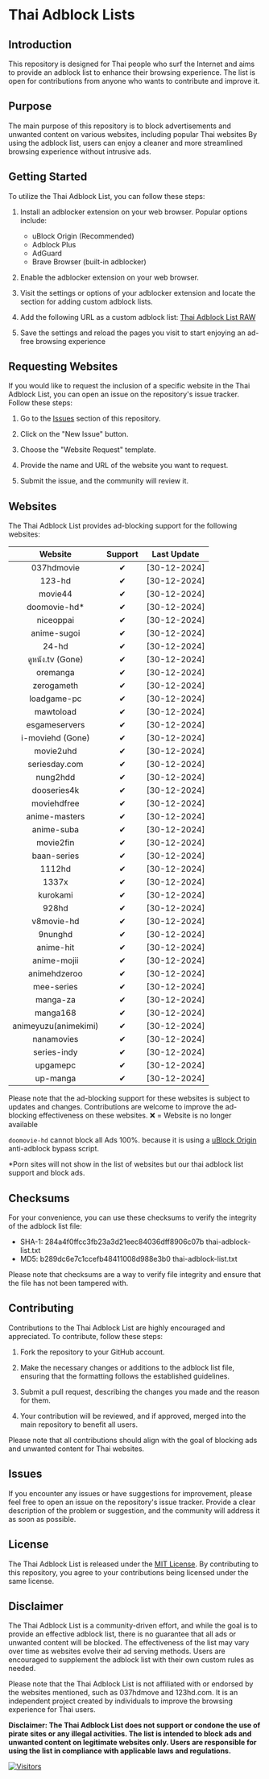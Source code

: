 # Thai Adblock Lists

## Introduction

This repository is designed for Thai people who surf the Internet and aims to provide an adblock list to enhance their browsing experience. The list is open for contributions from anyone who wants to contribute and improve it.

## Purpose

The main purpose of this repository is to block advertisements and unwanted content on various websites, including popular Thai websites By using the adblock list, users can enjoy a cleaner and more streamlined browsing experience without intrusive ads.

## Getting Started

To utilize the Thai Adblock List, you can follow these steps:

1. Install an adblocker extension on your web browser. Popular options include:

   - uBlock Origin (Recommended)
   - Adblock Plus
   - AdGuard
   - Brave Browser (built-in adblocker)

2. Enable the adblocker extension on your web browser.
3. Visit the settings or options of your adblocker extension and locate the section for adding custom adblock lists.
4. Add the following URL as a custom adblock list: [Thai Adblock List RAW](https://raw.githubusercontent.com/PhyschicWinter9/thai-adblock-list/main/thai-adblock-list.txt)
5. Save the settings and reload the pages you visit to start enjoying an ad-free browsing experience

## Requesting Websites

If you would like to request the inclusion of a specific website in the Thai Adblock List, you can open an issue on the repository's issue tracker. Follow these steps:

1. Go to the [Issues](https://github.com/PhyschicWinter9/thai-adblock-list/issues) section of this repository.

2. Click on the "New Issue" button.

3. Choose the "Website Request" template.

4. Provide the name and URL of the website you want to request.

5. Submit the issue, and the community will review it.

## Websites

The Thai Adblock List provides ad-blocking support for the following websites:

|       Website        | Support  | Last Update  |
| :------------------: | :------: | :----------: |
|      037hdmovie      | &#10004; | [30-12-2024] |
|        123-hd        | &#10004; | [30-12-2024] |
|       movie44        | &#10004; | [30-12-2024] |
|    doomovie-hd\*     | &#10004; | [30-12-2024] |
|      niceoppai       | &#10004; | [30-12-2024] |
|     anime-sugoi      | &#10004; | [30-12-2024] |
|        24-hd         | &#10004; | [30-12-2024] |
|      ดูหนัง.tv (Gone)  | &#10004; | [30-12-2024] |
|       oremanga       | &#10004; | [30-12-2024] |
|      zerogameth      | &#10004; | [30-12-2024] |
|     loadgame-pc      | &#10004; | [30-12-2024] |
|      mawtoload       | &#10004; | [30-12-2024] |
|    esgameservers     | &#10004; | [30-12-2024] |
|      i-moviehd (Gone)| &#10004; | [30-12-2024] |
|      movie2uhd       | &#10004; | [30-12-2024] |
|    seriesday.com     | &#10004; | [30-12-2024] |
|       nung2hdd       | &#10004; | [30-12-2024] |
|     dooseries4k      | &#10004; | [30-12-2024] |
|     moviehdfree      | &#10004; | [30-12-2024] |
|    anime-masters     | &#10004; | [30-12-2024] |
|      anime-suba      | &#10004; | [30-12-2024] |
|      movie2fin       | &#10004; | [30-12-2024] |
|     baan-series      | &#10004; | [30-12-2024] |
|        1112hd        | &#10004; | [30-12-2024] |
|        1337x         | &#10004; | [30-12-2024] |
|       kurokami       | &#10004; | [30-12-2024] |
|        928hd         | &#10004; | [30-12-2024] |
|      v8movie-hd      | &#10004; | [30-12-2024] |
|       9nunghd        | &#10004; | [30-12-2024] |
|      anime-hit       | &#10004; | [30-12-2024] |
|     anime-mojii      | &#10004; | [30-12-2024] |
|     animehdzeroo     | &#10004; | [30-12-2024] |
|      mee-series      | &#10004; | [30-12-2024] |
|       manga-za       | &#10004; | [30-12-2024] |
|       manga168       | &#10004; | [30-12-2024] |
| animeyuzu(animekimi) | &#10004; | [30-12-2024] |
|      nanamovies      | &#10004; | [30-12-2024] |
|     series-indy      | &#10004; | [30-12-2024] |
|       upgamepc       | &#10004; | [30-12-2024] |
|       up-manga       | &#10004; | [30-12-2024] |

Please note that the ad-blocking support for these websites is subject to updates and changes. Contributions are welcome to improve the ad-blocking effectiveness on these websites. ❌ = Website is no longer available

`doomovie-hd` cannot block all Ads 100%. because it is using a [uBlock Origin](https://ublockorigin.com/) anti-adblock bypass script.

\*Porn sites will not show in the list of websites but our thai adblock list support and block ads.

## Checksums

For your convenience, you can use these checksums to verify the integrity of the adblock list file:

- SHA-1: 284a4f0ffcc3fb23a3d21eec84036dff8906c07b  thai-adblock-list.txt
- MD5: b289dc6e7c1ccefb48411008d988e3b0  thai-adblock-list.txt

Please note that checksums are a way to verify file integrity and ensure that the file has not been tampered with.

## Contributing

Contributions to the Thai Adblock List are highly encouraged and appreciated. To contribute, follow these steps:

1. Fork the repository to your GitHub account.

2. Make the necessary changes or additions to the adblock list file, ensuring that the formatting follows the established guidelines.

3. Submit a pull request, describing the changes you made and the reason for them.

4. Your contribution will be reviewed, and if approved, merged into the main repository to benefit all users.

Please note that all contributions should align with the goal of blocking ads and unwanted content for Thai websites.

## Issues

If you encounter any issues or have suggestions for improvement, please feel free to open an issue on the repository's issue tracker. Provide a clear description of the problem or suggestion, and the community will address it as soon as possible.

## License

The Thai Adblock List is released under the [MIT License](https://opensource.org/licenses/MIT). By contributing to this repository, you agree to your contributions being licensed under the same license.

## Disclaimer

The Thai Adblock List is a community-driven effort, and while the goal is to provide an effective adblock list, there is no guarantee that all ads or unwanted content will be blocked. The effectiveness of the list may vary over time as websites evolve their ad serving methods. Users are encouraged to supplement the adblock list with their own custom rules as needed.

Please note that the Thai Adblock List is not affiliated with or endorsed by the websites mentioned, such as 037hdmove and 123hd.com. It is an independent project created by individuals to improve the browsing experience for Thai users.

**Disclaimer: The Thai Adblock List does not support or condone the use of pirate sites or any illegal activities. The list is intended to block ads and unwanted content on legitimate websites only. Users are responsible for using the list in compliance with applicable laws and regulations.**

[![Visitors](https://api.visitorbadge.io/api/combined?path=https%3A%2F%2Fgithub.com%2FPhyschicWinter9%2Fthai-adblock-list&labelColor=%232ccce4&countColor=%23263759&labelStyle=upper)](https://visitorbadge.io/status?path=https%3A%2F%2Fgithub.com%2FPhyschicWinter9%2Fthai-adblock-list)
